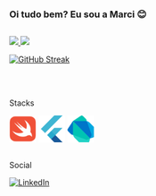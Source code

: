 ### Oi tudo bem? Eu sou a Marci 😊
##

 <div>
  <a href="https://github.com/marbarret">
  <img height="150em" src="https://github-readme-stats.vercel.app/api?username=marbarret&show_icons=true&theme=onedark&include_all_commits=true&count_private=true"/>
  <img height="150em" src="https://github-readme-stats.vercel.app/api/top-langs/?username=marbarret&layout=compact&langs_count=7&theme=onedark"/>
   
   [![GitHub Streak](http://github-readme-streak-stats.herokuapp.com?user=marbarret&theme=transparent&hide_border=true&border_radius=4&date_format=M%20j%5B%2C%20Y%5D)](https://git.io/streak-stats)
</div>

##
  
  <div style="display: inline_block"><br>
   
   <p> Stacks
 <p>
  <img alt="Swift" title="Swift" height="48" width="48" src="https://raw.githubusercontent.com/devicons/devicon/master/icons/swift/swift-original.svg"> 
  <img alt="Flutter" title="Flutter" height="48" width="48" src="https://raw.githubusercontent.com/devicons/devicon/master/icons/flutter/flutter-original.svg">
  <img alt="Dart" title="Dart" height="48" width="48" src="https://raw.githubusercontent.com/devicons/devicon/master/icons/dart/dart-original.svg">
</p>
   
   ##
   <p> Social
 <p>
  <a href="https://www.linkedin.com/in/marcylene-barreto/"><img alt="LinkedIn" title="LinkedIn" height="48" width="48" src="https://cdn.jsdelivr.net/gh/devicons/devicon/icons/linkedin/linkedin-original.svg"></a>
</p>
   
</div>
  

